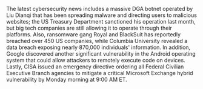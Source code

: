 The latest cybersecurity news includes a massive DGA botnet operated by Liu Dianqi that has been spreading malware and directing users to malicious websites; the US Treasury Department sanctioned his operation last month, but big tech companies are still allowing it to operate through their platforms. Also, ransomware gang Royal and BlackSuit has reportedly breached over 450 US companies, while Columbia University revealed a data breach exposing nearly 870,000 individuals' information. In addition, Google discovered another significant vulnerability in the Android operating system that could allow attackers to remotely execute code on devices. Lastly, CISA issued an emergency directive ordering all Federal Civilian Executive Branch agencies to mitigate a critical Microsoft Exchange hybrid vulnerability by Monday morning at 9:00 AM ET.
